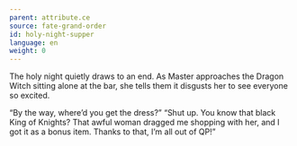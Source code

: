 ```yaml
---
parent: attribute.ce
source: fate-grand-order
id: holy-night-supper
language: en
weight: 0
---
```


The holy night quietly draws to an end.
As Master approaches the Dragon Witch sitting alone at the bar, she tells them it disgusts her to see everyone so excited.

“By the way, where’d you get the dress?”
“Shut up. You know that black King of Knights?
That awful woman dragged me shopping with her, and I got it as a bonus item. Thanks to that, I’m all out of QP!”
